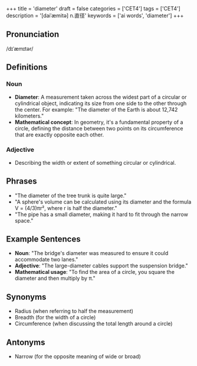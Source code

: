 +++
title = 'diameter'
draft = false
categories = ['CET4']
tags = ['CET4']
description = '[daiˈæmitə] n.直径'
keywords = ['ai words', 'diameter']
+++

## Pronunciation
/dɪˈæmɪtər/

## Definitions
### Noun
- **Diameter**: A measurement taken across the widest part of a circular or cylindrical object, indicating its size from one side to the other through the center. For example: "The diameter of the Earth is about 12,742 kilometers."
- **Mathematical concept**: In geometry, it's a fundamental property of a circle, defining the distance between two points on its circumference that are exactly opposite each other.

### Adjective
- Describing the width or extent of something circular or cylindrical.

## Phrases
- "The diameter of the tree trunk is quite large."
- "A sphere's volume can be calculated using its diameter and the formula V = (4/3)πr², where r is half the diameter."
- "The pipe has a small diameter, making it hard to fit through the narrow space."

## Example Sentences
- **Noun**: "The bridge's diameter was measured to ensure it could accommodate two lanes."
- **Adjective**: "The large-diameter cables support the suspension bridge."
- **Mathematical usage**: "To find the area of a circle, you square the diameter and then multiply by π."

## Synonyms
- Radius (when referring to half the measurement)
- Breadth (for the width of a circle)
- Circumference (when discussing the total length around a circle)

## Antonyms
- Narrow (for the opposite meaning of wide or broad)
